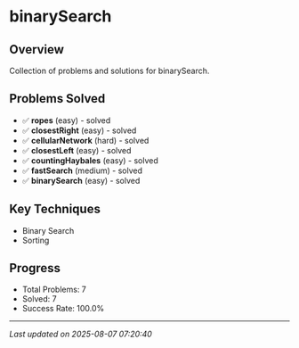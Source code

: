 # binarySearch

## Overview
Collection of problems and solutions for binarySearch.

## Problems Solved
- ✅ **ropes** (easy) - solved
- ✅ **closestRight** (easy) - solved
- ✅ **cellularNetwork** (hard) - solved
- ✅ **closestLeft** (easy) - solved
- ✅ **countingHaybales** (easy) - solved
- ✅ **fastSearch** (medium) - solved
- ✅ **binarySearch** (easy) - solved

## Key Techniques
- Binary Search
- Sorting

## Progress
- Total Problems: 7
- Solved: 7
- Success Rate: 100.0%

---
*Last updated on 2025-08-07 07:20:40*
